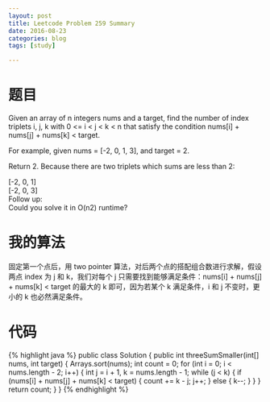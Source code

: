 ```yaml
---
layout: post
title: Leetcode Problem 259 Summary
date: 2016-08-23
categories: blog
tags: [study]

---
```


# 题目

Given an array of n integers nums and a target, find the number of index triplets i, j, k with 0 <= i < j < k < n that satisfy the condition nums[i] + nums[j] + nums[k] < target.

For example, given nums = [-2, 0, 1, 3], and target = 2.

Return 2. Because there are two triplets which sums are less than 2:

[-2, 0, 1]  
[-2, 0, 3]  
Follow up:  
Could you solve it in O(n2) runtime?

# 我的算法

固定第一个点后，用 two pointer 算法，对后两个点的搭配组合数进行求解，假设两点 index 为 j 和 k，我们对每个 j 只需要找到能够满足条件：nums[i] + nums[j] + nums[k] < target 的最大的 k 即可，因为若某个 k 满足条件，i 和 j 不变时，更小的 k 也必然满足条件。

# 代码

{% highlight java %}
public class Solution {
    public int threeSumSmaller(int[] nums, int target) {
        Arrays.sort(nums);
        int count = 0;
        for (int i = 0; i < nums.length - 2; i++) {
            int j = i + 1, k = nums.length - 1;
            while (j < k) {
                if (nums[i] + nums[j] + nums[k] < target) {
                    count += k - j;
                    j++;
                } else {
                    k--;
                }
            }
        }
        return count;
    }
}
{% endhighlight %}